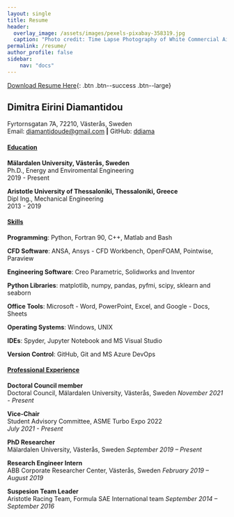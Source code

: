 ```yaml
---
layout: single
title: Resume
header:
  overlay_image: /assets/images/pexels-pixabay-358319.jpg
  caption: "Photo credit: Time Lapse Photography of White Commercial Airplane"
permalink: /resume/
author_profile: false
sidebar:
    nav: "docs"
---
```


[Download Resume Here][1]{: .btn .btn--success .btn--large}

[1]: /assets/docs/Diamantidou_CV_2col.pdf

## Dimitra Eirini Diamantidou 
Fyrtornsgatan 7A, 72210, Västerås, Sweden  
Email: [diamantidoude@gmail.com](mailto:diamantidoude@gmail.com) **|** 
GitHub: [ddiama](https://github.com/ddiama)

#### **<ins>Education</ins>**
**Mälardalen University, Västerås, Sweden**  
Ph.D., Energy and Enviromental Engineering   
2019 - Present

**Aristotle University of Thessaloniki, Thessaloniki, Greece**  
Dipl Ing., Mechanical Engineering  
2013 - 2019  

#### **<ins>Skills</ins>**
**Programming**: Python, Fortran 90, C++, Matlab and Bash  

**CFD Software**: ANSA, Ansys - CFD Workbench, OpenFOAM, Pointwise, Paraview  

**Engineering Software**: Creo Parametric, Solidworks and Inventor 

**Python Libraries**: matplotlib, numpy, pandas, pyfmi, scipy, sklearn and seaborn  

**Office Tools**: Microsoft - Word, PowerPoint, Excel, and Google - Docs, Sheets 

**Operating Systems**: Windows, UNIX  

**IDEs**: Spyder, Jupyter Notebook and MS Visual Studio

**Version Control**: GitHub, Git and MS Azure DevOps


#### **<ins>Professional Experience</ins>**

**Doctoral Council member**  
Doctoral Council, Mälardalen University, Västerås, Sweden
*November 2021 - Present* 

**Vice-Chair**  
Student Advisory Committee, ASME Turbo Expo 2022  
*July 2021 - Present* 

**PhD Researcher**  
Mälardalen University, Västerås, Sweden
*September 2019 – Present*  

**Research Engineer Intern**  
ABB Corporate Researcher Center, Västerås, Sweden
*February 2019 – August 2019*    

**Suspesion Team Leader**  
Aristotle Racing Team, Formula SAE International team
*September 2014 – September 2016*  
